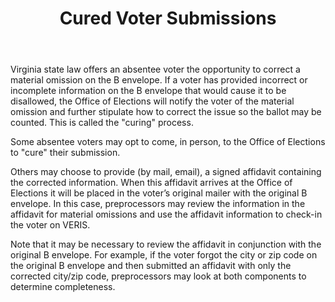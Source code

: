 ﻿---
layout: slide
title: "Cured Voter Submissions"
---

Virginia state law offers an absentee voter the opportunity to correct a material omission on the B envelope.  If a voter has provided incorrect or incomplete information on the B envelope that would cause it to be disallowed, the Office of Elections will notify the voter of the material omission and further stipulate how to correct the issue so the ballot may be counted. This is called the "curing" process.

Some absentee voters may opt to come, in person, to the Office of Elections to "cure" their submission.

Others may choose to provide (by mail, email), a signed affidavit containing the corrected information.  When this affidavit arrives at the Office of Elections it will be placed in the voter’s original mailer with the original B envelope.  In this case, preprocessors may review the information in the affidavit for material omissions and use the affidavit information to check-in the voter on VERIS. 

Note that it may be necessary to review the affidavit in conjunction with the original B envelope.  For example, if the voter forgot the city or zip code on the original B envelope and then submitted an affidavit with only the corrected city/zip code, preprocessors may look at both components to determine completeness.  
